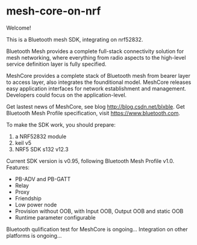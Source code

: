 # mesh-core-on-nrf

Welcome!

This is a Bluetooth mesh SDK, integrating on nrf52832.

Bluetooth Mesh provides a complete full-stack connectivity solution for mesh networking, where everything from radio aspects to the high-level service definition layer is fully specified.

MeshCore provides a complete stack of Bluetooth mesh from bearer layer to access layer, also integrates the founditional model.
MeshCore releases easy application interfaces for network establishment and management. Developers could focus on the application-level.

Get lastest news of MeshCore, see blog http://blog.csdn.net/blxble.
Get Bluetooth Mesh Profile specification, visit https://www.bluetooth.com.


To make the SDK work, you should prepare:
1. a NRF52832 module
2. keil v5
3. NRF5 SDK s132 v12.3


Current SDK version is v0.95, following Bluetooth Mesh Profile v1.0.
Features:
*	PB-ADV and PB-GATT
*	Relay
*	Proxy
*	Friendship
*	Low power node
*	Provision without OOB, with Input OOB, Output OOB and static OOB
*	Runtime parameter configurable

Bluetooth qulification test for MeshCore is ongoing...
Integration on other platforms is ongoing...
